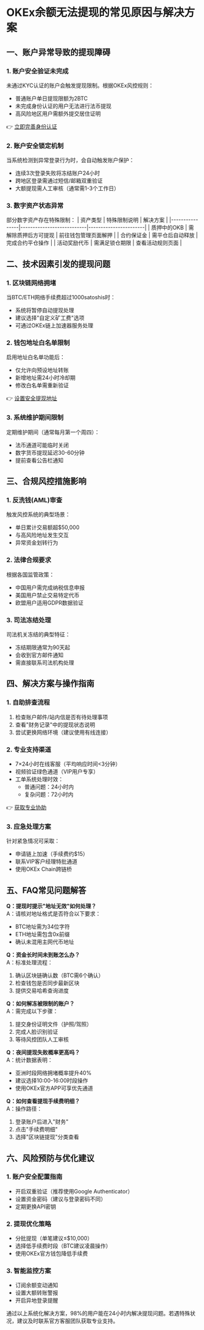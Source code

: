 # OKEx余额无法提现的常见原因与解决方案

## 一、账户异常导致的提现障碍
### 1. 账户安全验证未完成
未通过KYC认证的账户会触发提现限制。根据OKEx风控规则：
- 普通账户单日提现限额为2BTC
- 未完成身份认证的用户无法进行法币提现
- 高风险地区用户需额外提交居住证明

👉 [立即完善身份认证](https://bit.ly/okx_welcome)

### 2. 账户安全锁定机制
当系统检测到异常登录行为时，会自动触发账户保护：
- 连续3次登录失败将冻结账户24小时
- 跨地区登录需通过短信/邮箱双重验证
- 大额提现需人工审核（通常需1-3个工作日）

### 3. 数字资产状态异常
部分数字资产存在特殊限制：
| 资产类型       | 特殊限制说明                | 解决方案                |
|----------------|---------------------------|-----------------------|
| 质押中的OKB    | 需解除质押后方可提现       | 前往钱包管理页面解押    |
| 合约保证金     | 需平仓后自动释放           | 完成合约平仓操作        |
| 活动奖励代币   | 需满足锁仓期限             | 查看活动规则页面        |

## 二、技术因素引发的提现问题
### 1. 区块链网络拥堵
当BTC/ETH网络手续费超过1000satoshis时：
- 系统将暂停自动提现处理
- 建议选择"自定义矿工费"选项
- 可通过OKEx链上加速器服务处理

### 2. 钱包地址白名单限制
启用地址白名单功能后：
- 仅允许向预设地址转账
- 新增地址需24小时冷却期
- 修改白名单需重新验证

👉 [设置安全提现地址](https://bit.ly/okx_welcome)

### 3. 系统维护期间限制
定期维护期间（通常每月第一个周四）：
- 法币通道可能临时关闭
- 数字货币提现延迟30-60分钟
- 提前查看公告栏通知

## 三、合规风控措施影响
### 1. 反洗钱(AML)审查
触发风控系统的典型场景：
- 单日累计交易额超$50,000
- 与高风险地址发生交互
- 异常资金划转行为

### 2. 法律合规要求
根据各国监管政策：
- 中国用户需完成纳税信息申报
- 美国用户禁止交易特定代币
- 欧盟用户适用GDPR数据验证

### 3. 司法冻结处理
司法机关冻结的典型特征：
- 冻结期限通常为90天起
- 会收到官方邮件通知
- 需直接联系司法机构处理

## 四、解决方案与操作指南
### 1. 自助排查流程
1. 检查账户邮件/站内信是否有待处理事项
2. 查看"财务记录"中的提现状态说明
3. 尝试更换网络环境（建议使用有线连接）

### 2. 专业支持渠道
- 7×24小时在线客服（平均响应时间<3分钟）
- 视频验证绿色通道（VIP用户专享）
- 工单系统处理时效：
  - 普通问题：24小时内
  - 复杂问题：72小时内

👉 [获取专业协助](https://bit.ly/okx_welcome)

### 3. 应急处理方案
针对紧急情况可采取：
- 申请链上加速（手续费约$15）
- 联系VIP客户经理特批通道
- 使用OKEx Chain跨链桥

## 五、FAQ常见问题解答
**Q：提现时提示"地址无效"如何处理？**  
A：请核对地址格式是否符合以下要求：
- BTC地址需为34位字符
- ETH地址需包含0x前缀
- 确认未混用主网代币地址

**Q：资金长时间未到账怎么办？**  
A：标准处理流程：
1. 确认区块链确认数（BTC需6个确认）
2. 检查钱包是否同步最新区块
3. 提供交易哈希查询进度

**Q：如何解冻被限制的账户？**  
A：需完成以下步骤：
1. 提交身份证明文件（护照/驾照）
2. 完成人脸识别验证
3. 等待风控团队人工审核

**Q：夜间提现失败概率更高吗？**  
A：统计数据表明：
- 亚洲时段网络拥堵概率提升40%
- 建议选择10:00-16:00时段操作
- 使用OKEx官方APP可享优先通道

**Q：如何查看提现手续费明细？**  
A：操作路径：
1. 登录账户后进入"财务"
2. 点击"手续费明细"
3. 选择"区块链提现"分类查看

## 六、风险预防与优化建议
### 1. 账户安全配置指南
- 开启双重验证（推荐使用Google Authenticator）
- 设置资金密码（建议与登录密码不同）
- 定期更换API密钥

### 2. 提现优化策略
- 分批提现（单笔建议≤$10,000）
- 选择低手续费时段（BTC建议凌晨操作）
- 使用OKEx官方钱包降低手续费

### 3. 智能监控方案
- 订阅余额变动通知
- 设置大额转账警报
- 开启异地登录提醒

通过以上系统化解决方案，98%的用户能在24小时内解决提现问题。若遇特殊状况，建议及时联系官方客服团队获取专业支持。
